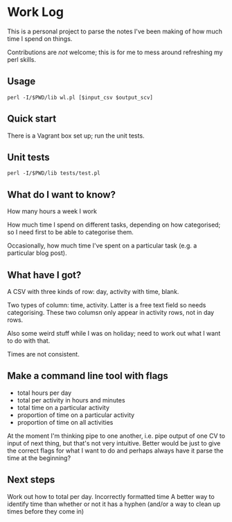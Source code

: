 # Work Log

This is a personal project to parse the notes I've been making of how much time
I spend on things.

Contributions are *not* welcome; this is for me to mess
around refreshing my perl skills.

## Usage

`perl -I/$PWD/lib wl.pl [$input_csv $output_scv]`

## Quick start

There is a Vagrant box set up; run the unit tests.

## Unit tests

`perl -I/$PWD/lib tests/test.pl`

## What do I want to know?

How many hours a week I work

How much time I spend on different tasks, depending on how categorised; so I
need first to be able to categorise them.

Occasionally, how much time I've spent on a particular task (e.g. a particular
blog post).

## What have I got?

A CSV with three kinds of row: day, activity with time, blank.

Two types of column: time, activity. Latter is a free text field so needs
categorising. These two columsn only appear in activity rows, not in day rows.

Also some weird stuff while I was on holiday; need to work out what I want to do
with that.

Times are not consistent.

## Make a command line tool with flags

- total hours per day
- total per activity in hours and minutes
- total time on a particular activity
- proportion of time on a particular activity
- proportion of time on all activities

At the moment I'm thinking pipe to one another, i.e. pipe output of one CV
to input of next thing, but that's not very intuitive. Better would be just to
give the correct flags for what I want to do and perhaps always have it parse
the time at the beginning?

## Next steps

Work out how to total per day.
Incorrectly formatted time
A better way to identify time than whether or not it has a hyphen (and/or a way to clean up times before they come in)

